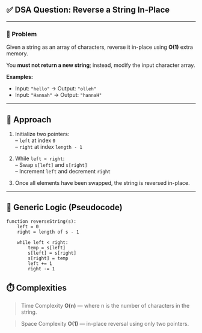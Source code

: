 ## ✅ DSA Question: Reverse a String In-Place

---

### 🧠 Problem  
Given a string as an array of characters, reverse it in-place using **O(1)** extra memory.

You **must not return a new string**; instead, modify the input character array.

**Examples:**  
- Input: `"hello"` → Output: `"olleh"`  
- Input: `"Hannah"` → Output: `"hannaH"`

---

## 🧭 Approach

1. Initialize two pointers:  
   – `left` at index `0`  
   – `right` at index `length - 1`

2. While `left < right`:  
   – Swap `s[left]` and `s[right]`  
   – Increment `left` and decrement `right`

3. Once all elements have been swapped, the string is reversed in-place.

---

## 🔁 Generic Logic (Pseudocode)
```plaintext
function reverseString(s):
    left = 0
    right = length of s - 1

    while left < right:
        temp = s[left]
        s[left] = s[right]
        s[right] = temp
        left += 1
        right -= 1
```
## ⏱️ Complexities
 >Time Complexity
**O(n)** — where n is the number of characters in the string.

 >Space Complexity
**O(1)** — in-place reversal using only two pointers.